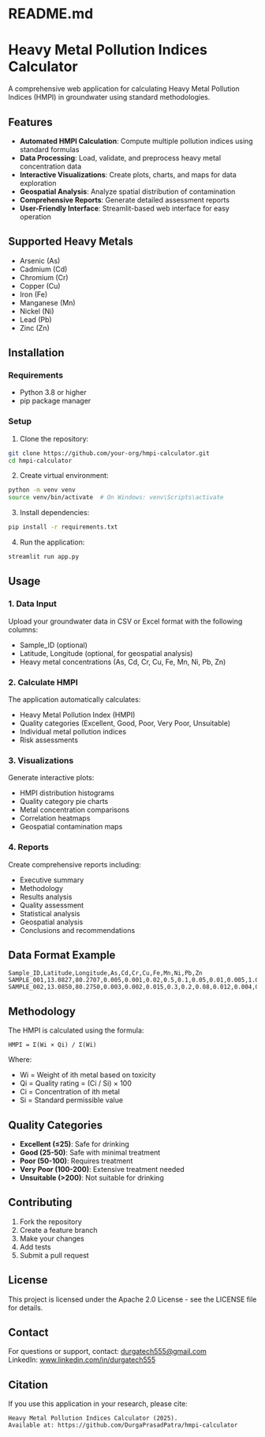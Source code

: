 # README.md
# Heavy Metal Pollution Indices Calculator

A comprehensive web application for calculating Heavy Metal Pollution Indices (HMPI) in groundwater using standard methodologies.

## Features

- **Automated HMPI Calculation**: Compute multiple pollution indices using standard formulas
- **Data Processing**: Load, validate, and preprocess heavy metal concentration data
- **Interactive Visualizations**: Create plots, charts, and maps for data exploration
- **Geospatial Analysis**: Analyze spatial distribution of contamination
- **Comprehensive Reports**: Generate detailed assessment reports
- **User-Friendly Interface**: Streamlit-based web interface for easy operation

## Supported Heavy Metals

- Arsenic (As)
- Cadmium (Cd)
- Chromium (Cr)
- Copper (Cu)
- Iron (Fe)
- Manganese (Mn)
- Nickel (Ni)
- Lead (Pb)
- Zinc (Zn)

## Installation

### Requirements

- Python 3.8 or higher
- pip package manager

### Setup

1. Clone the repository:
```bash
git clone https://github.com/your-org/hmpi-calculator.git
cd hmpi-calculator
```

2. Create virtual environment:
```bash
python -m venv venv
source venv/bin/activate  # On Windows: venv\Scripts\activate
```

3. Install dependencies:
```bash
pip install -r requirements.txt
```

4. Run the application:
```bash
streamlit run app.py
```

## Usage

### 1. Data Input

Upload your groundwater data in CSV or Excel format with the following columns:
- Sample_ID (optional)
- Latitude, Longitude (optional, for geospatial analysis)
- Heavy metal concentrations (As, Cd, Cr, Cu, Fe, Mn, Ni, Pb, Zn)

### 2. Calculate HMPI

The application automatically calculates:
- Heavy Metal Pollution Index (HMPI)
- Quality categories (Excellent, Good, Poor, Very Poor, Unsuitable)
- Individual metal pollution indices
- Risk assessments

### 3. Visualizations

Generate interactive plots:
- HMPI distribution histograms
- Quality category pie charts
- Metal concentration comparisons
- Correlation heatmaps
- Geospatial contamination maps

### 4. Reports

Create comprehensive reports including:
- Executive summary
- Methodology
- Results analysis
- Quality assessment
- Statistical analysis
- Geospatial analysis
- Conclusions and recommendations

## Data Format Example

```csv
Sample_ID,Latitude,Longitude,As,Cd,Cr,Cu,Fe,Mn,Ni,Pb,Zn
SAMPLE_001,13.0827,80.2707,0.005,0.001,0.02,0.5,0.1,0.05,0.01,0.005,1.0
SAMPLE_002,13.0850,80.2750,0.003,0.002,0.015,0.3,0.2,0.08,0.012,0.004,0.8
```

## Methodology

The HMPI is calculated using the formula:
```
HMPI = Σ(Wi × Qi) / Σ(Wi)
```

Where:
- Wi = Weight of ith metal based on toxicity
- Qi = Quality rating = (Ci / Si) × 100
- Ci = Concentration of ith metal
- Si = Standard permissible value

## Quality Categories

- **Excellent (≤25)**: Safe for drinking
- **Good (25-50)**: Safe with minimal treatment
- **Poor (50-100)**: Requires treatment
- **Very Poor (100-200)**: Extensive treatment needed
- **Unsuitable (>200)**: Not suitable for drinking

## Contributing

1. Fork the repository
2. Create a feature branch
3. Make your changes
4. Add tests
5. Submit a pull request

## License

This project is licensed under the Apache 2.0 License - see the LICENSE file for details.

## Contact

For questions or support, contact: durgatech555@gmail.com  
LinkedIn: www.linkedin.com/in/durgatech555

## Citation

If you use this application in your research, please cite:

```
Heavy Metal Pollution Indices Calculator (2025). 
Available at: https://github.com/DurgaPrasadPatra/hmpi-calculator

```
